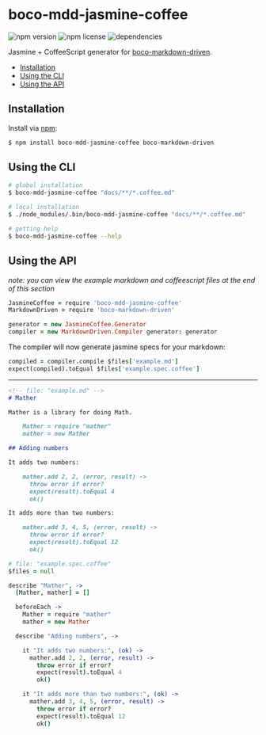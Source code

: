 
# boco-mdd-jasmine-coffee
![npm version](https://img.shields.io/npm/v/boco-mdd-jasmine-coffee.svg)
![npm license](https://img.shields.io/npm/l/boco-mdd-jasmine-coffee.svg)
![dependencies](https://david-dm.org/bocodigitalmedia/boco-mdd-jasmine-coffee.png)

Jasmine + CoffeeScript generator for [boco-markdown-driven].

* [Installation](#installation)
* [Using the CLI](#using-the-cli)
* [Using the API](#using-the-api)

## Installation

Install via [npm]:

```sh
$ npm install boco-mdd-jasmine-coffee boco-markdown-driven
```

## Using the CLI

```sh
# global installation
$ boco-mdd-jasmine-coffee "docs/**/*.coffee.md"

# local installation
$ ./node_modules/.bin/boco-mdd-jasmine-coffee "docs/**/*.coffee.md"

# getting help
$ boco-mdd-jasmine-coffee --help
```

## Using the API

_note: you can view the example markdown and coffeescript files at the end of this section_

```coffee
JasmineCoffee = require 'boco-mdd-jasmine-coffee'
MarkdownDriven = require 'boco-markdown-driven'

generator = new JasmineCoffee.Generator
compiler = new MarkdownDriven.Compiler generator: generator
```

The compiler will now generate jasmine specs for your markdown:

``` coffee
compiled = compiler.compile $files['example.md']
expect(compiled).toEqual $files['example.spec.coffee']
```

---

```markdown
<!-- file: "example.md" -->
# Mather

Mather is a library for doing Math.

    Mather = require "mather"
    mather = new Mather

## Adding numbers

It adds two numbers:

    mather.add 2, 2, (error, result) ->
      throw error if error?
      expect(result).toEqual 4
      ok()

It adds more than two numbers:

    mather.add 3, 4, 5, (error, result) ->
      throw error if error?
      expect(result).toEqual 12
      ok()
```

```coffee
# file: "example.spec.coffee"
$files = null

describe "Mather", ->
  [Mather, mather] = []

  beforeEach ->
    Mather = require "mather"
    mather = new Mather

  describe "Adding numbers", ->

    it "It adds two numbers:", (ok) ->
      mather.add 2, 2, (error, result) ->
        throw error if error?
        expect(result).toEqual 4
        ok()

    it "It adds more than two numbers:", (ok) ->
      mather.add 3, 4, 5, (error, result) ->
        throw error if error?
        expect(result).toEqual 12
        ok()
```

[boco-markdown-driven]: https://github.com/bocodigitalmedia/boco-markdown-driven
[npm]: https://npmjs.org
